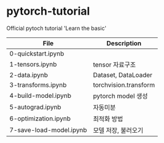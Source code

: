 # pytorch-tutorial
Official pytoch tutorial 'Learn the basic'

| File | Description |
| --- | --- |
| 0-quickstart.ipynb |  |
| 1-tensors.ipynb | tensor 자료구조 |
| 2-data.ipynb | Dataset, DataLoader |
| 3-transforms.ipynb | torchvision.transform |
| 4-build-model.ipynb | pytorch model 생성 |
| 5-autograd.ipynb | 자동미분 |
| 6-optimization.ipynb | 최적화 방법 |
| 7-save-load-model.ipynb | 모델 저장, 불러오기 |